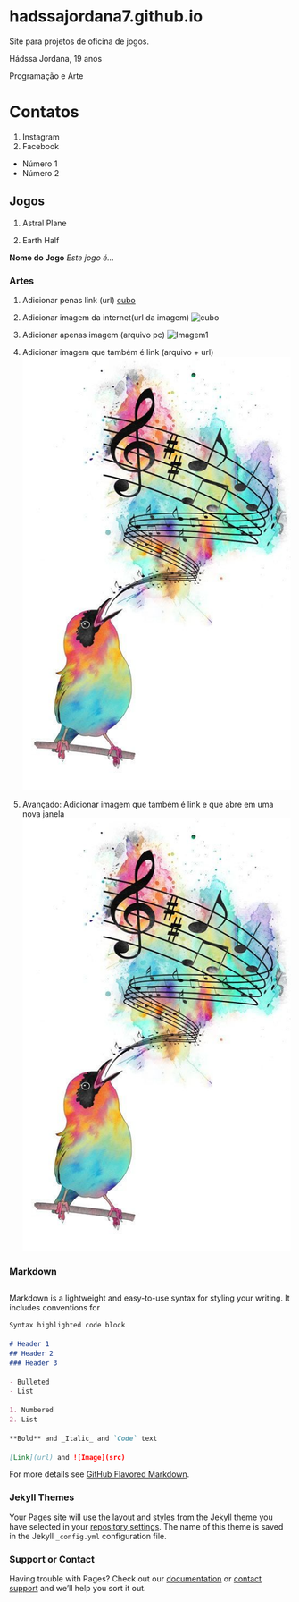# hadssajordana7.github.io
Site para projetos de oficina de jogos.


Hádssa Jordana, 19 anos

Programação e Arte

# Contatos

1. Instagram
2. Facebook

- Número 1
- Número 2

## Jogos

1. Astral Plane

2. Earth Half

**Nome do Jogo** _Este jogo é..._ 

### Artes

1. Adicionar penas link (url)
[cubo](http://d26lpennugtm8s.cloudfront.net/stores/241/323/products/thunderv241-8dc7c99127561b058215132896980063-640-0.jpg)

2. Adicionar imagem da internet(url da imagem)
![cubo](http://d26lpennugtm8s.cloudfront.net/stores/241/323/products/thunderv241-8dc7c99127561b058215132896980063-640-0.jpg)

3. Adicionar apenas imagem (arquivo pc)
![Imagem1](Eren.jpg)

4. Adicionar imagem que também é link (arquivo + url)
[![Imagem1](passaro.jpg)](http://google.com)

5. Avançado: Adicionar imagem que também é link
              e que abre em uma nova janela
<a href="http://google.com" target= "_blank"> ![Imagem1](passaro.jpg) </a>

#### 

### Markdown


##
Markdown is a lightweight and easy-to-use syntax for styling your writing. It includes conventions for

```markdown
Syntax highlighted code block

# Header 1
## Header 2
### Header 3

- Bulleted
- List

1. Numbered
2. List

**Bold** and _Italic_ and `Code` text

[Link](url) and ![Image](src)
```

For more details see [GitHub Flavored Markdown](https://guides.github.com/features/mastering-markdown/).

### Jekyll Themes

Your Pages site will use the layout and styles from the Jekyll theme you have selected in your [repository settings](https://github.com/NetoFerreira/NetoFerreira.github.io/settings). The name of this theme is saved in the Jekyll `_config.yml` configuration file.

### Support or Contact

Having trouble with Pages? Check out our [documentation](https://help.github.com/categories/github-pages-basics/) or [contact support](https://github.com/contact) and we’ll help you sort it out.
